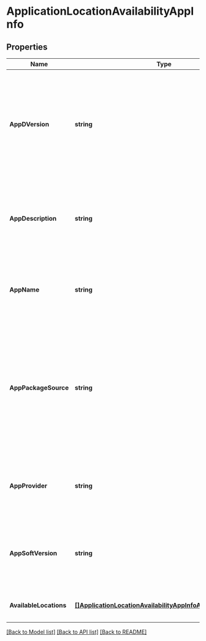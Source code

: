 # ApplicationLocationAvailabilityAppInfo

## Properties
Name | Type | Description | Notes
------------ | ------------- | ------------- | -------------
**AppDVersion** | **string** | Identifies the version of the application descriptor. It is equivalent to the appDVersion defined in clause 6.2.1.2 of ETSI GS MEC 0102 [1]. | [default to null]
**AppDescription** | **string** | Human readable description of the MEC application. The length of the value shall not exceed 128 characters. | [optional] [default to null]
**AppName** | **string** | Name of the MEC application. The length of the value shall not exceed 32 characters. | [default to null]
**AppPackageSource** | **string** | URI of the application package. Shall be included in the request. The application package shall comply with the definitions in clause 6.2.1.2 of ETSI GS MEC 0102 [1]. | [optional] [default to null]
**AppProvider** | **string** | Provider of the MEC application. The length of the value shall not exceed 32 characters. | [default to null]
**AppSoftVersion** | **string** | Software version of the MEC application. The length of the value shall not exceed 32 characters. | [optional] [default to null]
**AvailableLocations** | [**[]ApplicationLocationAvailabilityAppInfoAvailableLocations**](ApplicationLocationAvailability_appInfo_availableLocations.md) | MEC application location constraints.  | [optional] [default to null]

[[Back to Model list]](../README.md#documentation-for-models) [[Back to API list]](../README.md#documentation-for-api-endpoints) [[Back to README]](../README.md)

